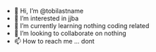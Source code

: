 - 👋 Hi, I’m @tobilastname
- 👀 I’m interested in jjba
- 🌱 I’m currently learning nothing coding related
- 💞️ I’m looking to collaborate on nothing
- 📫 How to reach me ... dont
